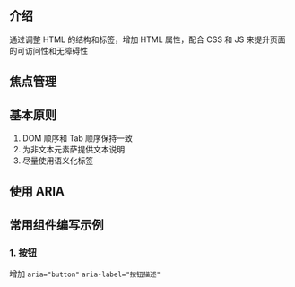 ## 介绍

通过调整 HTML 的结构和标签，增加 HTML 属性，配合 CSS 和 JS 来提升页面的可访问性和无障碍性

## 焦点管理

## 基本原则

1. DOM 顺序和 Tab 顺序保持一致
2. 为非文本元素萨提供文本说明
3. 尽量使用语义化标签

## 使用 ARIA

## 常用组件编写示例

### 1. 按钮

增加 `aria="button"` `aria-label="按钮描述"`